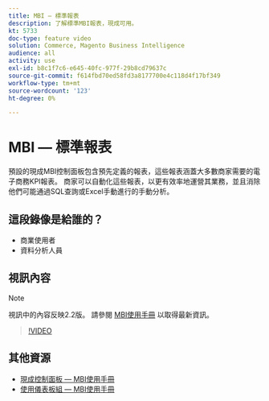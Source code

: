 ```yaml
---
title: MBI — 標準報表
description: 了解標準MBI報表，現成可用。
kt: 5733
doc-type: feature video
solution: Commerce, Magento Business Intelligence
audience: all
activity: use
exl-id: b8c1f7c6-e645-40fc-977f-29b8cd79637c
source-git-commit: f614fbd70ed58fd3a8177700e4c118d4f17bf349
workflow-type: tm+mt
source-wordcount: '123'
ht-degree: 0%

---
```


# MBI — 標準報表

預設的現成MBI控制面板包含預先定義的報表，這些報表涵蓋大多數商家需要的電子商務KPI報表。 商家可以自動化這些報表，以更有效率地運營其業務，並且消除他們可能通過SQL查詢或Excel手動進行的手動分析。

## 這段錄像是給誰的？

- 商業使用者
- 資料分析人員

## 視訊內容

>[!NOTE]
>
>視訊中的內容反映2.2版。 請參閱 [MBI使用手冊](https://experienceleague.adobe.com/docs/commerce-business-intelligence/mbi/guide-overview.html) 以取得最新資訊。

>[!VIDEO](https://video.tv.adobe.com/v/35987?quality=12&learn=on)

## 其他資源

- [現成控制面板 — MBI使用手冊](https://experienceleague.adobe.com/docs/commerce-business-intelligence/mbi/build/dashboards/dashboards-pro.html)
- [使用儀表板組 — MBI使用手冊](https://experienceleague.adobe.com/docs/commerce-business-intelligence/mbi/build/dashboards/using-dashboard-groups.html)
